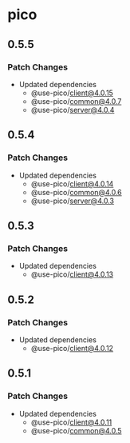 # pico

## 0.5.5

### Patch Changes

- Updated dependencies
  - @use-pico/client@4.0.15
  - @use-pico/common@4.0.7
  - @use-pico/server@4.0.4

## 0.5.4

### Patch Changes

- Updated dependencies
  - @use-pico/client@4.0.14
  - @use-pico/common@4.0.6
  - @use-pico/server@4.0.3

## 0.5.3

### Patch Changes

- Updated dependencies
  - @use-pico/client@4.0.13

## 0.5.2

### Patch Changes

- Updated dependencies
  - @use-pico/client@4.0.12

## 0.5.1

### Patch Changes

- Updated dependencies
  - @use-pico/client@4.0.11
  - @use-pico/common@4.0.5
